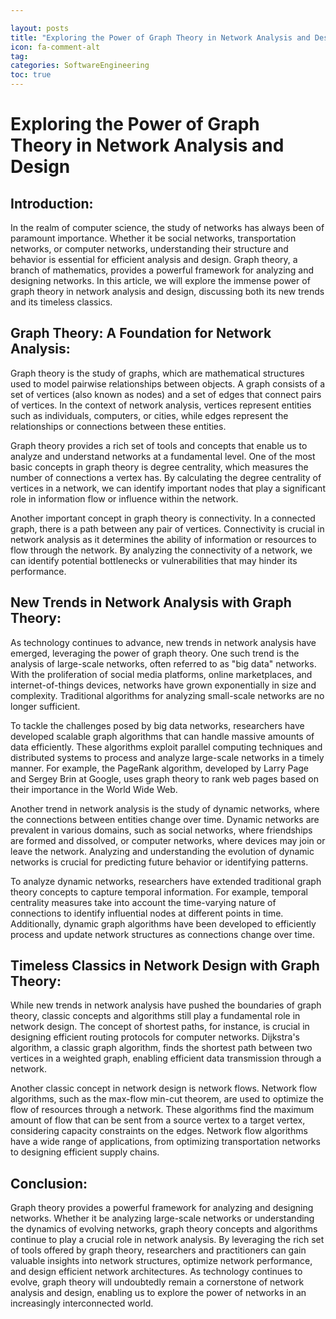 ```yaml
---

layout: posts
title: "Exploring the Power of Graph Theory in Network Analysis and Design"
icon: fa-comment-alt
tag:      
categories: SoftwareEngineering
toc: true
---
```




# Exploring the Power of Graph Theory in Network Analysis and Design

## Introduction:
In the realm of computer science, the study of networks has always been of paramount importance. Whether it be social networks, transportation networks, or computer networks, understanding their structure and behavior is essential for efficient analysis and design. Graph theory, a branch of mathematics, provides a powerful framework for analyzing and designing networks. In this article, we will explore the immense power of graph theory in network analysis and design, discussing both its new trends and its timeless classics.

## Graph Theory: A Foundation for Network Analysis:
Graph theory is the study of graphs, which are mathematical structures used to model pairwise relationships between objects. A graph consists of a set of vertices (also known as nodes) and a set of edges that connect pairs of vertices. In the context of network analysis, vertices represent entities such as individuals, computers, or cities, while edges represent the relationships or connections between these entities.

Graph theory provides a rich set of tools and concepts that enable us to analyze and understand networks at a fundamental level. One of the most basic concepts in graph theory is degree centrality, which measures the number of connections a vertex has. By calculating the degree centrality of vertices in a network, we can identify important nodes that play a significant role in information flow or influence within the network.

Another important concept in graph theory is connectivity. In a connected graph, there is a path between any pair of vertices. Connectivity is crucial in network analysis as it determines the ability of information or resources to flow through the network. By analyzing the connectivity of a network, we can identify potential bottlenecks or vulnerabilities that may hinder its performance.

## New Trends in Network Analysis with Graph Theory:
As technology continues to advance, new trends in network analysis have emerged, leveraging the power of graph theory. One such trend is the analysis of large-scale networks, often referred to as "big data" networks. With the proliferation of social media platforms, online marketplaces, and internet-of-things devices, networks have grown exponentially in size and complexity. Traditional algorithms for analyzing small-scale networks are no longer sufficient.

To tackle the challenges posed by big data networks, researchers have developed scalable graph algorithms that can handle massive amounts of data efficiently. These algorithms exploit parallel computing techniques and distributed systems to process and analyze large-scale networks in a timely manner. For example, the PageRank algorithm, developed by Larry Page and Sergey Brin at Google, uses graph theory to rank web pages based on their importance in the World Wide Web.

Another trend in network analysis is the study of dynamic networks, where the connections between entities change over time. Dynamic networks are prevalent in various domains, such as social networks, where friendships are formed and dissolved, or computer networks, where devices may join or leave the network. Analyzing and understanding the evolution of dynamic networks is crucial for predicting future behavior or identifying patterns.

To analyze dynamic networks, researchers have extended traditional graph theory concepts to capture temporal information. For example, temporal centrality measures take into account the time-varying nature of connections to identify influential nodes at different points in time. Additionally, dynamic graph algorithms have been developed to efficiently process and update network structures as connections change over time.

## Timeless Classics in Network Design with Graph Theory:
While new trends in network analysis have pushed the boundaries of graph theory, classic concepts and algorithms still play a fundamental role in network design. The concept of shortest paths, for instance, is crucial in designing efficient routing protocols for computer networks. Dijkstra's algorithm, a classic graph algorithm, finds the shortest path between two vertices in a weighted graph, enabling efficient data transmission through a network.

Another classic concept in network design is network flows. Network flow algorithms, such as the max-flow min-cut theorem, are used to optimize the flow of resources through a network. These algorithms find the maximum amount of flow that can be sent from a source vertex to a target vertex, considering capacity constraints on the edges. Network flow algorithms have a wide range of applications, from optimizing transportation networks to designing efficient supply chains.

## Conclusion:
Graph theory provides a powerful framework for analyzing and designing networks. Whether it be analyzing large-scale networks or understanding the dynamics of evolving networks, graph theory concepts and algorithms continue to play a crucial role in network analysis. By leveraging the rich set of tools offered by graph theory, researchers and practitioners can gain valuable insights into network structures, optimize network performance, and design efficient network architectures. As technology continues to evolve, graph theory will undoubtedly remain a cornerstone of network analysis and design, enabling us to explore the power of networks in an increasingly interconnected world.